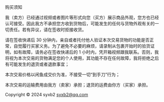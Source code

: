 购买须知

我（卖方）已经通过视频或者图片等形式向您（买方）展示商品外观，您方也已经认可接受。因此我方不承担您方收到货物后，可能发生的任何与货物外观有关的一切责任。若有异议，请在签收时拒接收货。

请在签收快递后 30 分钟内，亲自或者托付他人验证本次交易货物的功能是否正常，自觉履行买家义务。为了避免不必要的麻烦，请录制从包裹开始时的验货证明，如有故障，请务必在签收快递后的 1 小时内，凭开箱视频跟我联系。否则，我将视为本次交易的货物满足您的个人使用，其功能不存在任何故障，我将拒绝之后有可能发生的退货或者退款事宜；

本次交易价格以闲鱼成交价为准，不接受一切“到手刀”行为；

本次交易的运输费用由我方（卖家）承担；退货的运费由你方（买家）承担。

Copyright © 2024 syxb2 syxb2@qq.com
